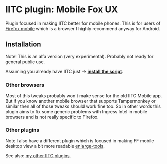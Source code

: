 # IITC plugin: Mobile Fox UX

Plugin focused in making IITC better for mobile phones. This is for users of <a href="https://play.google.com/store/apps/details?id=org.mozilla.firefox" target="_blank">Firefox mobile</a> which is a browser I highly recommend anyway for Android.

Installation
------------

Note! This is an alfa version (very experimental). Probably not ready for general public use.

Assuming you already have IITC just &rarr; **[install the script](https://github.com/Eccenux/iitc-plugin-mobile-fox/raw/master/mobile-fox.user.js)**.


### Other browsers ###

Most of this tweaks probably won't make sense for the old IITC Mobile app. But if you know another mobile browser that supports Tampermonkey or similar then all of those tweaks should work fine too. So in other words this plugin aims to fix some generic problems with Ingress Intel in mobile browsers and is not really specific to Firefox.


### Other plugins ###

Note I also have a different plugin which is focused in making FF mobile desktop view a bit more readable [enlarge-tools](https://github.com/Eccenux/iitc-plugin-enlarge-tools).

See also: [my other IITC plugins](https://github.com/search?q=user%3AEccenux+iitc-plugin&type=Repositories).